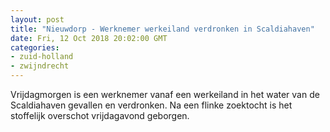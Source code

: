 ```yaml
---
layout: post
title: "Nieuwdorp - Werknemer werkeiland verdronken in Scaldiahaven"
date: Fri, 12 Oct 2018 20:02:00 GMT
categories: 
- zuid-holland 
- zwijndrecht 
---
```


Vrijdagmorgen is een werknemer vanaf een werkeiland in het water van de Scaldiahaven gevallen en verdronken. Na een flinke zoektocht is het stoffelijk overschot vrijdagavond geborgen.
